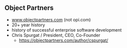 ## Object Partners

* www.objectpartners.com (not opi.com)
* 20+ year history
* history of successful enterprise software development
* Chris Spurgat / President, CEO, Co-Founder
  * https://objectpartners.com/author/cspurgat/

